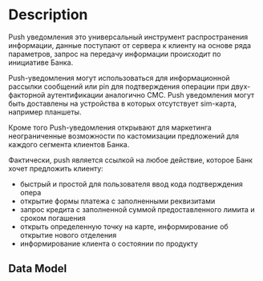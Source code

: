 #  Description

Push уведомления это универсальный инструмент распространения информации, данные поступают от сервера к клиенту на основе ряда параметров, запрос на передачу информации происходит по инициативе Банка.

Push-уведомления могут использоваться для информационной рассылки сообщений или pin для подтверждения операции при двух-факторной аутентификации аналогично СМС. Push уведомления могут быть доставлены на устройства в которых отсутствует sim-карта, например планшеты.

Кроме того Push-уведомления открывают для маркетинга неограниченные возможности по кастомизации предложений для каждого сегмента клиентов Банка.

Фактически, push является ссылкой на любое действие, которое Банк хочет предложить клиенту:

- быстрый и простой для пользователя ввод кода подтверждения опера
- открытие формы платежа с заполненными реквизитами
- запрос кредита с заполненной суммой предоставленного лимита и сроком погашения
- открыть определенную точку на карте, информирование об открытие нового отделения
- информирование клиента о состоянии по продукту

## Data Model

